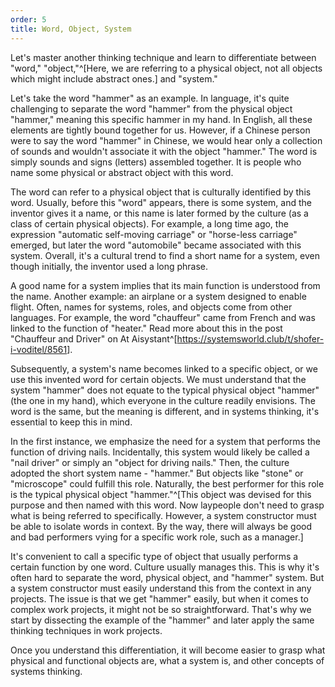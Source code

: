 ```yaml
---
order: 5
title: Word, Object, System
---
```


Let's master another thinking technique and learn to differentiate between "word," "object,"^[Here, we are referring to a physical object, not all objects which might include abstract ones.] and "system."

Let's take the word "hammer" as an example. In language, it's quite challenging to separate the word "hammer" from the physical object "hammer," meaning this specific hammer in my hand. In English, all these elements are tightly bound together for us. However, if a Chinese person were to say the word "hammer" in Chinese, we would hear only a collection of sounds and wouldn't associate it with the object "hammer." The word is simply sounds and signs (letters) assembled together. It is people who name some physical or abstract object with this word.

The word can refer to a physical object that is culturally identified by this word. Usually, before this "word" appears, there is some system, and the inventor gives it a name, or this name is later formed by the culture (as a class of certain physical objects). For example, a long time ago, the expression "automatic self-moving carriage" or "horse-less carriage" emerged, but later the word "automobile" became associated with this system. Overall, it's a cultural trend to find a short name for a system, even though initially, the inventor used a long phrase.

A good name for a system implies that its main function is understood from the name. Another example: an airplane or a system designed to enable flight. Often, names for systems, roles, and objects come from other languages. For example, the word "chauffeur" came from French and was linked to the function of "heater." Read more about this in the post "Chauffeur and Driver" on At Aisystant^[<https://systemsworld.club/t/shofer-i-voditel/8561>].

Subsequently, a system's name becomes linked to a specific object, or we use this invented word for certain objects. We must understand that the system "hammer" does not equate to the typical physical object "hammer" (the one in my hand), which everyone in the culture readily envisions. The word is the same, but the meaning is different, and in systems thinking, it's essential to keep this in mind.

In the first instance, we emphasize the need for a system that performs the function of driving nails. Incidentally, this system would likely be called a "nail driver" or simply an "object for driving nails." Then, the culture adopted the short system name - "hammer." But objects like "stone" or "microscope" could fulfill this role. Naturally, the best performer for this role is the typical physical object "hammer."^[This object was devised for this purpose and then named with this word. Now laypeople don't need to grasp what is being referred to specifically. However, a system constructor must be able to isolate words in context. By the way, there will always be good and bad performers vying for a specific work role, such as a manager.]

It's convenient to call a specific type of object that usually performs a certain function by one word. Culture usually manages this. This is why it's often hard to separate the word, physical object, and "hammer" system. But a system constructor must easily understand this from the context in any projects. The issue is that we get "hammer" easily, but when it comes to complex work projects, it might not be so straightforward. That's why we start by dissecting the example of the "hammer" and later apply the same thinking techniques in work projects.

Once you understand this differentiation, it will become easier to grasp what physical and functional objects are, what a system is, and other concepts of systems thinking.